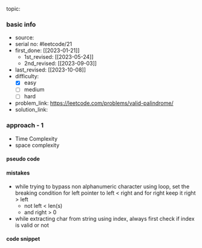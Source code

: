 topic:

### basic info
- source: 
- serial no: #leetcode/21
- first_done: [[2023-01-21]]
	- 1st_revised: [[2023-05-24]]
	- 2nd_revised: [[2023-09-03]]
- last_revised: [[2023-10-08]]
- difficulty:
	- [x] easy
	- [ ] medium
	- [ ] hard
- problem_link: https://leetcode.com/problems/valid-palindrome/
- solution_link: 

### approach - 1
- Time Complexity
- space complexity

#### pseudo code

#### mistakes
- while trying to bypass non alphanumeric character using loop, set the breaking condition for left pointer to left < right and for right keep it right > left
	- not left < len(s)
	- and right > 0
- while extracting char from string using index, always first check if index is valid or not
#### code snippet
```python

```